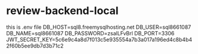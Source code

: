 # review-backend-local
this is .env file 
DB_HOST=sql8.freemysqlhosting.net
DB_USER=sql8661087
DB_NAME=sql8661087
DB_PASSWORD=zsalLFvBrl
DB_PORT=3306
JWT_SECRET_KEY=5c6e9c4a8d7f013c5e935554a7b3a017a196ed4c8b4b42f60b5ee9db7d3b71c2
